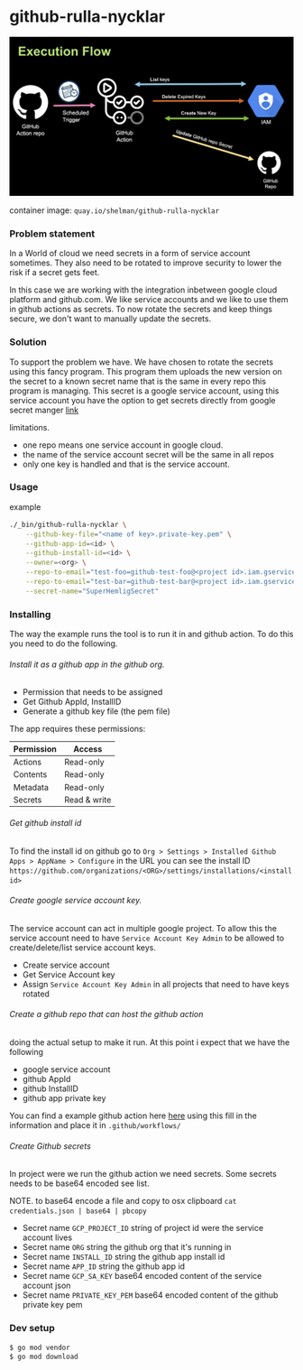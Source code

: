 # github-rulla-nycklar

![execution flow](img/exec-flow.png)


container image: `quay.io/shelman/github-rulla-nycklar`


### Problem statement
In a World of cloud we need secrets in a form of service account sometimes. They also 
need to be rotated to improve security to lower the risk if a secret gets feet. 

In this case we are working with the integration inbetween google cloud platform 
and github.com. We like service accounts and we like to use them in github actions
as secrets. To now rotate the secrets and keep things secure, we don't want to 
manually update the secrets.

### Solution
To support the problem we have. We have chosen to rotate the secrets using this 
fancy program. This program them uploads the new version on the secret to a 
known secret name that is the same in every repo this program is managing.
This secret is a google service account, using this service account you
have the option to get secrets directly from google secret manger [link](https://github.com/GoogleCloudPlatform/github-actions/tree/master/get-secretmanager-secrets)

limitations. 
* one repo means one service account in google cloud.
* the name of the service account secret will be the same in all repos
* only one key is handled and that is the service account.

### Usage
example
```bash
./_bin/github-rulla-nycklar \
    --github-key-file="<name of key>.private-key.pem" \
    --github-app-id=<id> \
    --github-install-id=<id> \
    --owner=<org> \
    --repo-to-email="test-foo=github-test-foo@<project id>.iam.gserviceaccount.com" \
    --repo-to-email="test-bar=github-test-bar@<project id>.iam.gserviceaccount.com" \
    --secret-name="SuperHemligSecret"
```

### Installing
The way the example runs the tool is to run it in and github action. To do this you need 
to do the following. 

###### Install it as a github app in the github org.
- Permission that needs to be assigned
- Get Github AppId, InstallID
- Generate a github key file (the pem file)

The app requires these permissions:

| Permission | Access |
| ---------- | ------ |
| Actions | Read-only |
| Contents | Read-only |
| Metadata | Read-only |
| Secrets | Read & write |


###### Get github install id
To find the install id on github go to `Org > Settings > Installed Github Apps > AppName > Configure` 
in the URL you can see the install ID `https://github.com/organizations/<ORG>/settings/installations/<install id>`


###### Create google service account key.
The service account can act in multiple google project. To allow this the 
service account need to have `Service Account Key Admin` to be allowed to create/delete/list 
service account keys.

- Create service account 
- Get Service Account key 
- Assign `Service Account Key Admin` in all projects that need to have keys rotated


###### Create a github repo that can host the github action
doing the actual setup to make it run. At this point i expect that we have the following
- google service account
- github AppId
- github InstallID
- github app private key

You can find a example github action here [here](example/schedule-action.yaml)
using this fill in the information and place it in `.github/workflows/`


###### Create Github secrets
In project were we run the github action we need secrets. Some secrets needs to be
base64 encoded see list. 

NOTE. to base64 encode a file and copy to osx clipboard `cat credentials.json | base64 | pbcopy`

- Secret name `GCP_PROJECT_ID` string of project id were the service account lives
- Secret name `ORG` string the github org that it's running in
- Secret name `INSTALL_ID` string the github app install id 
- Secret name `APP_ID` string the github app id
- Secret name `GCP_SA_KEY` base64 encoded content of the service account json
- Secret name `PRIVATE_KEY_PEM` base64 encoded content of the github private key pem


### Dev setup
```
$ go mod vendor
$ go mod download
```
